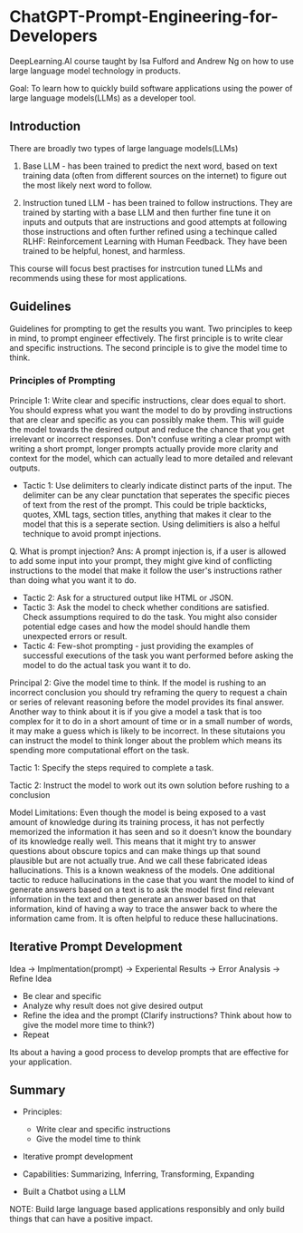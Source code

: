 # ChatGPT-Prompt-Engineering-for-Developers

DeepLearning.AI course taught by Isa Fulford and Andrew Ng on how to use large language model technology in products.

Goal: To learn how to quickly build software applications using the power of large language models(LLMs) as a developer tool.

## Introduction

There are broadly two types of large language models(LLMs)

1. Base LLM -  has been trained to predict the next word, based on text training data (often from different sources on the internet) to figure out the most likely next word to follow.

2. Instruction tuned LLM - has been trained to follow instructions.
They are trained by starting with a base LLM and then further fine tune it on inputs and outputs that are instructions and  good attempts at following those instructions and often further refined using a techinque called RLHF: Reinforcement Learning with Human Feedback. They have been trained to be helpful, honest, and harmless.

This course will focus best practises for instrcution tuned LLMs and recommends using these for most applications.

## Guidelines

Guidelines for prompting to get the results you want. Two principles to keep in mind, to prompt engineer effectively. The first principle is to write clear and specific instructions. The second principle is to give the model time to think.

### Principles of Prompting

Principle 1: Write clear and specific instructions, clear does equal to short. You should express what you want the model to do by provding instructions that are clear and specific as you can possibly make them. This will guide the model towards the desired output and reduce the chance that you get irrelevant or incorrect responses. Don't confuse writing a clear prompt with writing a short prompt, longer prompts actually provide more clarity and context for the model, which can actually lead to more detailed and relevant outputs.

- Tactic 1: Use delimiters to clearly indicate distinct parts of the input. The delimiter can be any clear punctation that seperates the specific pieces of text from the rest of the prompt. This could be triple backticks, quotes, XML tags, section titles, anything that makes it clear to the model that this is a seperate section. Using delimitiers is also a helful technique to avoid prompt injections.

Q. What is prompt injection?
Ans: A prompt injection is, if a user is allowed to add some input into your prompt, they might give kind of conflicting instructions to the model that make it follow the user's instructions rather than doing what you want it to do.

- Tactic 2: Ask for a structured output like HTML or JSON.
- Tactic 3: Ask the model to check whether conditions are satisfied. Check assumptions required to do the task. You might also consider potential edge cases and how the model should handle them unexpected errors or result.
- Tactic 4: Few-shot prompting - just providing the examples of successful executions of the task you want performed before asking the model to do the actual task you want it to do.

Principal 2: Give the model time to think. If the model is rushing to an incorrect conclusion you should try reframing the query to request a chain or series of relevant reasoning before the model provides its final answer. Another way to think about it is if you give a model a task that is too complex for it to do in a short amount of time or in a small number of words, it may make a guess which is likely to be incorrect.
In these situtaions you can instruct the model to think longer about the problem which means its spending more computational effort on the task.

Tactic 1: Specify the steps required to complete a task.

Tactic 2: Instruct the model to work out its own solution before rushing to a conclusion

Model Limitations: Even though the model is being exposed to a vast amount of knowledge during its training process, it has not perfectly memorized the information it has seen and so it doesn't know the boundary of its knowledge really well. This means that it might try to answer questions about obscure topics and can make things up that sound plausible but are not actually true. And we call these fabricated ideas hallucinations. This is a known weakness of the models.
One additional tactic to reduce hallucinations in the case that you want the model to kind of generate answers based on a text is to ask the model first find relevant information in the text and then generate an answer based on that information, kind of having a way to trace the answer back to where the information came from. It is often helpful to reduce these hallucinations.

## Iterative Prompt Development

Idea -> Implmentation(prompt) -> Experiental Results -> Error Analysis -> Refine Idea

- Be clear and specific
- Analyze why result does not give desired output
- Refine the idea and the prompt (Clarify instructions? Think about how to give the model more time to think?)
- Repeat

Its about a having a good process to develop prompts that are effective for  your application.

## Summary

- Principles:
  - Write clear and specific instructions
  - Give the model time to think

- Iterative prompt development
- Capabilities: Summarizing, Inferring, Transforming, Expanding
- Built a Chatbot using a LLM

NOTE: Build large language based applications responsibly and only build things that can have a positive impact.
